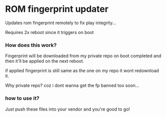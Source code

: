 # ROM fingerprint updater

Updates rom fingerprint remotely to fix play integrity...

Requires 2x reboot since it triggers on boot

### How does this work? ###
Fingerprint will be downloaded from my private repo on boot completed and then it'll be applied on the next reboot.

if applied fingerprint is still same as the one on my repo it wont redownload it.

Why private repo? coz i dont wanna get the fp banned too soon...

### how to use it? ###
Just push these files into your vendor and you're good to go!
